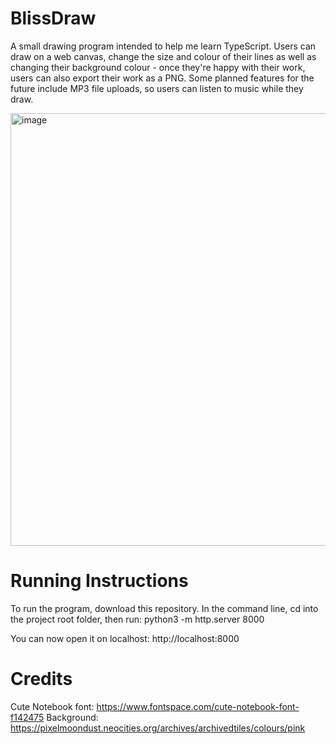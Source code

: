 # BlissDraw

A small drawing program intended to help me learn TypeScript. Users can draw on a web canvas, change the size and colour of their lines as well as changing their background colour - once they're happy with their work, users can also export their work as a PNG. Some planned features for the future include MP3 file uploads, so users can listen to music while they draw.

<img width="1428" height="692" alt="image" src="https://github.com/user-attachments/assets/4173305e-2938-49b9-8d4d-dda10a046588" />

# Running Instructions

To run the program, download this repository. In the command line, cd into the project root folder, then run:
python3 -m http.server 8000

You can now open it on localhost: http://localhost:8000

# Credits
Cute Notebook font: https://www.fontspace.com/cute-notebook-font-f142475
Background: https://pixelmoondust.neocities.org/archives/archivedtiles/colours/pink

